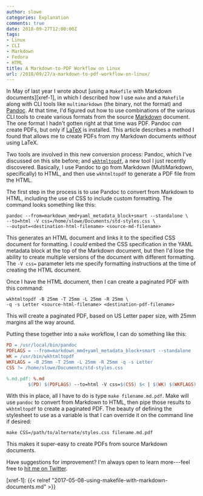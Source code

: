 ```yaml
---
author: slowe
categories: Explanation
comments: true
date: 2018-09-27T12:00:00Z
tags:
- Linux
- CLI
- Markdown
- Fedora
- HTML
title: A Markdown-to-PDF Workflow on Linux
url: /2018/09/27/a-markdown-to-pdf-workflow-on-linux/
---
```


In May of last year I wrote about [using a `Makefile` with Markdown documents][xref-1], in which I described how I use `make` and a `Makefile` along with CLI tools like `multimarkdown` (the binary, not the format) and [Pandoc][link-1]. At that time, I'd figured out how to use combinations of the various CLI tools to create various formats from the source [Markdown][link-4] document. The one format I hadn't gotten right at that time was PDF. Pandoc _can_ create PDFs, but only if [LaTeX][link-2] is installed. This article describes a method I found that allows me to create PDFs from my Markdown documents _without_ using LaTeX.<!--more-->

Two tools are involved in this new conversion process: Pandoc, which I've discussed on this site before; and [`wkhtmltopdf`][link-3], a new tool I just recently discovered. Basically, I use Pandoc to go from Markdown (MultiMarkdown, specifically) to HTML, and then use `wkhtmltopdf` to generate a PDF file from the HTML.

The first step in the process is to use Pandoc to convert from Markdown to HTML, including the use of CSS to include custom formatting. The command looks something like this:

```shell
pandoc --from=markdown_mmd+yaml_metadata_block+smart --standalone \
--to=html -V css=/home/slowe/Documents/std-styles.css \
--output=<destination-html-filename> <source-md-filename>
```

This generates an HTML document and links it to the specified CSS document for formatting. I _could_ embed the CSS specification in the YAML metadata block at the top of the Markdown document, but then I'd lose the ability to create multiple versions of the document with different formatting. The `-V css=` parameter lets me specify formatting instructions at the time of creating the HTML document.

Once I have the HTML document, then I can create a paginated PDF with this command:

```shell
wkhtmltopdf -B 25mm -T 25mm -L 25mm -R 25mm \
-q -s Letter <source-html-filename> <destination-pdf-filename>
```

This will create a paginated PDF, based on US Letter paper size, with 25mm margins all the way around.

Putting these together into a `make` workflow, I can do something like this:

```Makefile
PD = /usr/local/bin/pandoc
PDFLAGS = --from=markdown_mmd+yaml_metadata_block+smart --standalone
WK = /usr/bin/wkhtmltopdf
WKFLAGS = -B 25mm -T 25mm -L 25mm -R 25mm -q -s Letter
CSS ?= /home/slowe/Documents/std-styles.css

%.md.pdf: %.md
        $(PD) $(PDFLAGS) --to=html -V css=$(CSS) $< | $(WK) $(WKFLAGS) - $@
```

With this in place, all I have to do is type `make filename.md.pdf`. Make will use `pandoc` to convert from Markdown to HTML, then pipe those results to `wkhtmltopdf` to create a paginated PDF. The beauty of defining the stylesheet to use as a variable is that I can override it on the command line if desired:

```shell
make CSS=/path/to/alternate/styles.css filename.md.pdf
```

This makes it super-easy to create PDFs from source Markdown documents.

Have suggestions for improvement? I'm always open to learn more---feel free to [hit me on Twitter][link-5].

[link-1]: http://pandoc.org/
[link-2]: https://www.latex-project.org/
[link-3]: https://wkhtmltopdf.org/
[link-4]: https://daringfireball.net/projects/markdown/
[link-5]: https://twitter.com/scott_lowe
[xref-1]: {{< relref "2017-05-08-using-makefile-with-markdown-documents.md" >}}
